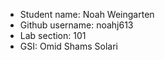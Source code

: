 - Student name: Noah Weingarten
- Github username: noahj613
- Lab section: 101
- GSI: Omid Shams Solari